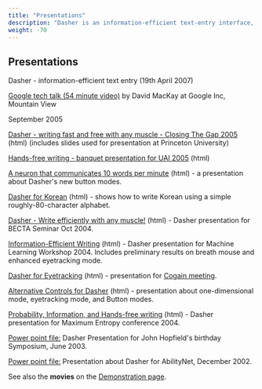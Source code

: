 ```yaml
---
title: "Presentations"
description: "Dasher is an information-efficient text-entry interface, driven by natural continuous pointing gestures. Dasher is a competitive text-entry system wherever a full-size keyboard cannot be used."
weight: -70
---
```


Presentations
-------------

Dasher - information-efficient text entry (19th April 2007)

[Google tech talk (54 minute video)](http://video.google.com/videoplay?docid=5078334075080674416) by David MacKay at Google Inc, Mountain View

September 2005

[Dasher - writing fast and free with any muscle - Closing The Gap 2005](https://www.inference.phy.cam.ac.uk/dasher/presentations/Closing05/) (html) (includes slides used for presentation at Princeton University)

[Hands-free writing - banquet presentation for UAI 2005](https://www.inference.phy.cam.ac.uk/mackay/presentations/UAI2005/) (html)

[A neuron that communicates 10 words per minute](https://www.inference.phy.cam.ac.uk/dasher/presentations/Buttons0507/) (html) - a presentation about Dasher's new button modes.

[Dasher for Korean](https://www.inference.phy.cam.ac.uk/dasher/presentations/Korean/) (html) - shows how to write Korean using a simple roughly-80-character alphabet.

[Dasher - Write efficiently with any muscle!](https://www.inference.phy.cam.ac.uk/dasher/presentations/BECTA/) (html) - Dasher presentation for BECTA Seminar Oct 2004.

[Information-Efficient Writing](https://www.inference.phy.cam.ac.uk/dasher/presentations/sheffield/) (html) - Dasher presentation for Machine Learning Workshop 2004. Includes preliminary results on breath mouse and enhanced eyetracking mode.

[Dasher for Eyetracking](https://www.inference.phy.cam.ac.uk/dasher/presentations/cogain/) (html) - presentation for [Cogain meeting](/cogain/).

[Alternative Controls for Dasher](https://www.inference.phy.cam.ac.uk/dasher/presentations/buttons/) (html) - presentation about one-dimensional mode, eyetracking mode, and Button modes.

[Probability, Information, and Hands-free writing](https://www.inference.phy.cam.ac.uk/dasher/presentations/maxent2004/) (html) - Dasher presentation for Maximum Entropy conference 2004.

[Power point file:](/dasher/download/papers/Dasher.ppt) Dasher Presentation for John Hopfield's birthday Symposium, June 2003.

[Power point file:](/dasher/download/papers/DasherAbility.ppt) Presentation about Dasher for AbilityNet, December 2002.

See also the **movies** on the [Demonstration page](Demonstrations.html).
